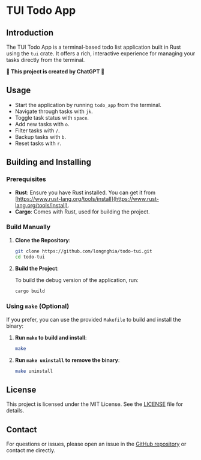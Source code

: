 # TUI Todo App

## Introduction

The TUI Todo App is a terminal-based todo list application built in Rust using the `tui` crate. It offers a rich, interactive experience for managing your tasks directly from the terminal.

__🤖 This project is created by ChatGPT 🤖__

## Usage

- Start the application by running `todo_app` from the terminal.
- Navigate through tasks with `jk`.
- Toggle task status with `space`.
- Add new tasks with `o`.
- Filter tasks with `/`.
- Backup tasks with `b`.
- Reset tasks with `r`.

## Building and Installing

### Prerequisites

- __Rust__: Ensure you have Rust installed. You can get it from [https://www.rust-lang.org/tools/install](https://www.rust-lang.org/tools/install).
- __Cargo__: Comes with Rust, used for building the project.

### Build Manually

1. __Clone the Repository__:

    ```sh
    git clone https://github.com/longnghia/todo-tui.git
    cd todo-tui
    ```

2. __Build the Project__:

    To build the debug version of the application, run:

    ```sh
    cargo build
    ```

### Using `make` (Optional)

If you prefer, you can use the provided `Makefile` to build and install the binary:

1. __Run `make` to build and install__:

    ```sh
    make
    ```

2. __Run `make uninstall` to remove the binary__:

    ```sh
    make uninstall
    ```

## License

This project is licensed under the MIT License. See the [LICENSE](LICENSE) file for details.

## Contact

For questions or issues, please open an issue in the [GitHub repository](https://github.com/longnghia/todo-tui) or contact me directly.
